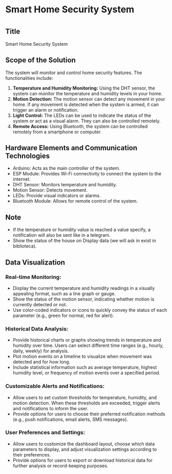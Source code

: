 # Smart Home Security System
#
## Title
Smart Home Security System

## Scope of the Solution
The system will monitor and control home security features. The functionalities include:

1. **Temperature and Humidity Monitoring:** Using the DHT sensor, the system can monitor the temperature and humidity levels in your home.
2. **Motion Detection:** The motion sensor can detect any movement in your home. If any movement is detected when the system is armed, it can trigger an alarm or notification.
3. **Light Control:** The LEDs can be used to indicate the status of the system or act as a visual alarm. They can also be controlled remotely.
4. **Remote Access:** Using Bluetooth, the system can be controlled remotely from a smartphone or computer.

## Hardware Elements and Communication Technologies
- Arduino: Acts as the main controller of the system.
- ESP Module: Provides Wi-Fi connectivity to connect the system to the internet.
- DHT Sensor: Monitors temperature and humidity.
- Motion Sensor: Detects movement.
- LEDs: Provide visual indicators or alarms.
- Bluetooth Module: Allows for remote control of the system.

## Note
- If the temperature or humidity value is reached a value specify, a notification will also be sent like in a telegram.
- Show the status of the house on Display data (we will ask in exist in biblioteca).

## Data Visualization

### Real-time Monitoring:
- Display the current temperature and humidity readings in a visually appealing format, such as a line graph or gauge.
- Show the status of the motion sensor, indicating whether motion is currently detected or not.
- Use color-coded indicators or icons to quickly convey the status of each parameter (e.g., green for normal, red for alert).

### Historical Data Analysis:
- Provide historical charts or graphs showing trends in temperature and humidity over time. Users can select different time ranges (e.g., hourly, daily, weekly) for analysis.
- Plot motion events on a timeline to visualize when movement was detected and for how long.
- Include statistical information such as average temperature, highest humidity level, or frequency of motion events over a specified period.

### Customizable Alerts and Notifications:
- Allow users to set custom thresholds for temperature, humidity, and motion detection. When these thresholds are exceeded, trigger alerts and notifications to inform the user.
- Provide options for users to choose their preferred notification methods (e.g., push notifications, email alerts, SMS messages).

### User Preferences and Settings:
- Allow users to customize the dashboard layout, choose which data parameters to display, and adjust visualization settings according to their preferences.
- Provide options for users to export or download historical data for further analysis or record-keeping purposes.
